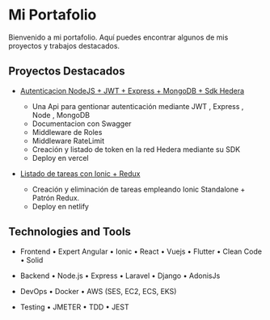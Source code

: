 # Mi Portafolio

Bienvenido a mi portafolio. Aquí puedes encontrar algunos de mis proyectos y trabajos destacados.

## Proyectos Destacados

- [Autenticacion NodeJS + JWT + Express + MongoDB + Sdk Hedera](https://vercel-demo-one-plum.vercel.app/api-docs/)
  - Una Api para gentionar autenticación mediante JWT , Express , Node , MongoDB
  - Documentacion con Swagger
  - Middleware de Roles
  - Middleware RateLimit
  - Creación y listado de token en la red Hedera mediante su SDK
  - Deploy en vercel
 
- [Listado de tareas con Ionic + Redux](https://todoionic-ngrx.netlify.app/)
  - Creación y eliminación de tareas empleando Ionic Standalone + Patrón Redux.
  - Deploy en netlify

 
## Technologies and Tools
- Frontend
• Expert Angular
• Ionic
• React
• Vuejs
• Flutter
• Clean Code
• Solid

- Backend
•  Node.js
•  Express
•  Laravel
•  Django
•  AdonisJs


- DevOps
•  Docker
•  AWS (SES, EC2, ECS, EKS)

- Testing
•  JMETER
•  TDD
•  JEST

